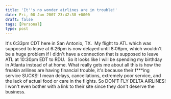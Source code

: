```yaml
---
title: 'It''s no wonder airlines are in trouble!'
date: Fri, 08 Jun 2007 23:42:38 +0000
draft: false
tags: [Personal]
type: post
---
```


It's 6:33pm CDT here in San Antonio, TX.  My flight to ATL which was supposed to leave at 6:26pm is now delayed until 8:06pm, which wouldn't be a huge problem if I didn't have a connection that is supposed to leave ATL at 10:30pm EDT to RDU.  So it looks like I will be spending my birthday in Atlanta instead of at home. What really gets me about all this is how the freakin arilines are having financial trouble, it's because their f\*\*\*ing service SUCKS! I mean delays, cancellations, extremely poor service, and the lack of actual food or care in the flights. So DON'T FLY DELTA AIRLINES! I won't even bother with a link to their site since they don't deserve the business.